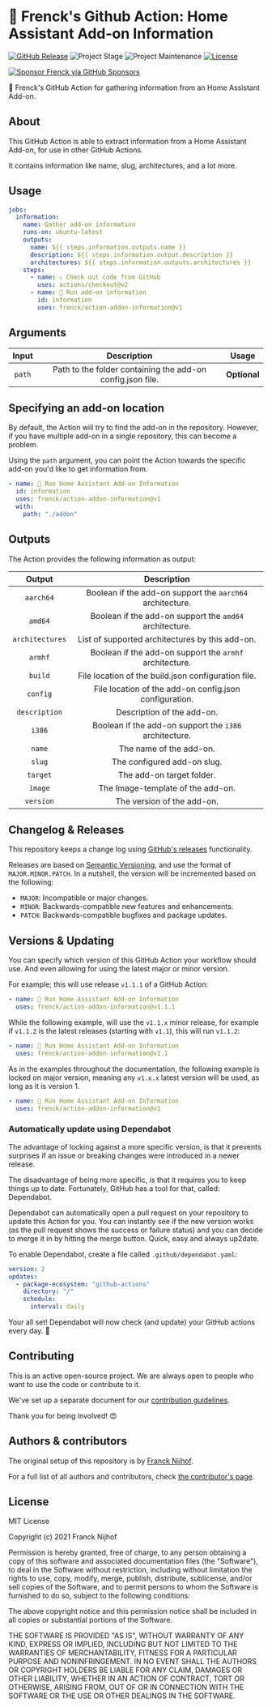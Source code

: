 # 🚀 Frenck's Github Action: Home Assistant Add-on Information

[![GitHub Release][releases-shield]][releases]
![Project Stage][project-stage-shield]
![Project Maintenance][maintenance-shield]
[![License][license-shield]](LICENSE.md)

[![Sponsor Frenck via GitHub Sponsors][github-sponsors-shield]][github-sponsors]

🚀 Frenck's GitHub Action for gathering information from an Home Assistant
Add-on.

## About

This GitHub Action is able to extract information from a Home Assistant Add-on,
for use in other GitHub Actions.

It contains information like name, slug, architectures, and a lot more.

## Usage

```yaml
jobs:
  information:
    name: Gather add-on information
    runs-on: ubuntu-latest
    outputs:
      name: ${{ steps.information.outputs.name }}
      description: ${{ steps.information.output.description }}
      architectures: ${{ steps.information.outputs.architectures }}
    steps:
      - name: ⤵️ Check out code from GitHub
        uses: actions/checkout@v2
      - name: 🚀 Run add-on information
        id: information
        uses: frenck/action-addon-information@v1
```

## Arguments

| Input  |                        Description                         |    Usage     |
| :----: | :--------------------------------------------------------: | :----------: |
| `path` | Path to the folder containing the add-on config.json file. | **Optional** |

## Specifying an add-on location

By default, the Action will try to find the add-on in the repository. However,
if you have multiple add-on in a single repository, this can become a problem.

Using the `path` argument, you can point the Action towards the specific add-on
you'd like to get information from.

```yaml
- name: 🚀 Run Home Assistant Add-on Information
  id: information
  uses: frenck/action-addon-information@v1
  with:
    path: "./addon"
```

## Outputs

The Action provides the following information as output:

|     Output      |                        Description                        |
| :-------------: | :-------------------------------------------------------: |
|    `aarch64`    | Boolean if the add-on support the `aarch64` architecture. |
|     `amd64`     |  Boolean if the add-on support the `amd64` architecture.  |
| `architectures` |      List of supported architectures by this add-on.      |
|     `armhf`     |  Boolean if the add-on support the `armhf` architecture.  |
|     `build`     |    File location of the build.json configuration file.    |
|    `config`     |  File location of the add-on config.json configuration.   |
|  `description`  |                Description of the add-on.                 |
|     `i386`      |  Boolean if the add-on support the `i386` architecture.   |
|     `name`      |                  The name of the add-on.                  |
|     `slug`      |                The configured add-on slug.                |
|    `target`     |                 The add-on target folder.                 |
|     `image`     |             The Image-template of the add-on.             |
|    `version`    |                The version of the add-on.                 |

## Changelog & Releases

This repository keeps a change log using [GitHub's releases][releases]
functionality.

Releases are based on [Semantic Versioning][semver], and use the format
of `MAJOR.MINOR.PATCH`. In a nutshell, the version will be incremented
based on the following:

- `MAJOR`: Incompatible or major changes.
- `MINOR`: Backwards-compatible new features and enhancements.
- `PATCH`: Backwards-compatible bugfixes and package updates.

## Versions & Updating

You can specify which version of this GitHub Action your workflow should use.
And even allowing for using the latest major or minor version.

For example; this will use release `v1.1.1` of a GitHub Action:

```yaml
- name: 🚀 Run Home Assistant Add-on Information
  uses: frenck/action-addon-information@v1.1.1
```

While the following example, will use the `v1.1.x` minor release, for example
if `v1.1.2` is the latest releases (starting with `v1.1`), this will run
`v1.1.2`:

```yaml
- name: 🚀 Run Home Assistant Add-on Information
  uses: frenck/action-addon-information@v1.1
```

As in the examples throughout the documentation, the following example is
locked on major version, meaning any `v1.x.x` latest version will be used,
as long as it is version 1.

```yaml
- name: 🚀 Run Home Assistant Add-on Information
  uses: frenck/action-addon-information@v1
```

### Automatically update using Dependabot

The advantage of locking against a more specific version, is that it prevents
surprises if an issue or breaking changes were introduced in a newer release.

The disadvantage of being more specific, is that it requires you to keep things
up to date. Fortunately, GitHub has a tool for that, called: Dependabot.

Dependabot can automatically open a pull request on your repository to update
this Action for you. You can instantly see if the new version works (as the
pull request shows the success or failure status) and you can decide to
merge it in by hitting the merge button. Quick, easy and always up2date.

To enable Dependabot, create a file called `.github/dependabot.yaml`:

```yaml
version: 2
updates:
  - package-ecosystem: "github-actions"
    directory: "/"
    schedule:
      interval: daily
```

Your all set! Dependabot will now check (and update) your GitHub actions
every day. 🤩

## Contributing

This is an active open-source project. We are always open to people who want to
use the code or contribute to it.

We've set up a separate document for our
[contribution guidelines](CONTRIBUTING.md).

Thank you for being involved! :heart_eyes:

## Authors & contributors

The original setup of this repository is by [Franck Nijhof][frenck].

For a full list of all authors and contributors,
check [the contributor's page][contributors].

## License

MIT License

Copyright (c) 2021 Franck Nijhof

Permission is hereby granted, free of charge, to any person obtaining a copy
of this software and associated documentation files (the "Software"), to deal
in the Software without restriction, including without limitation the rights
to use, copy, modify, merge, publish, distribute, sublicense, and/or sell
copies of the Software, and to permit persons to whom the Software is
furnished to do so, subject to the following conditions:

The above copyright notice and this permission notice shall be included in all
copies or substantial portions of the Software.

THE SOFTWARE IS PROVIDED "AS IS", WITHOUT WARRANTY OF ANY KIND, EXPRESS OR
IMPLIED, INCLUDING BUT NOT LIMITED TO THE WARRANTIES OF MERCHANTABILITY,
FITNESS FOR A PARTICULAR PURPOSE AND NONINFRINGEMENT. IN NO EVENT SHALL THE
AUTHORS OR COPYRIGHT HOLDERS BE LIABLE FOR ANY CLAIM, DAMAGES OR OTHER
LIABILITY, WHETHER IN AN ACTION OF CONTRACT, TORT OR OTHERWISE, ARISING FROM,
OUT OF OR IN CONNECTION WITH THE SOFTWARE OR THE USE OR OTHER DEALINGS IN THE
SOFTWARE.

[contributors]: https://github.com/frenck/action-addon-information/graphs/contributors
[frenck]: https://github.com/frenck
[github-sponsors-shield]: https://frenck.dev/wp-content/uploads/2019/12/github_sponsor.png
[github-sponsors]: https://github.com/sponsors/frenck
[license-shield]: https://img.shields.io/github/license/frenck/action-addon-information.svg
[maintenance-shield]: https://img.shields.io/maintenance/yes/2021.svg
[project-stage-shield]: https://img.shields.io/badge/project%20stage-production%20ready-brightgreen.svg
[releases-shield]: https://img.shields.io/github/release/frenck/action-addon-information.svg
[releases]: https://github.com/frenck/action-addon-information/releases
[semver]: http://semver.org/spec/v2.0.0.html
